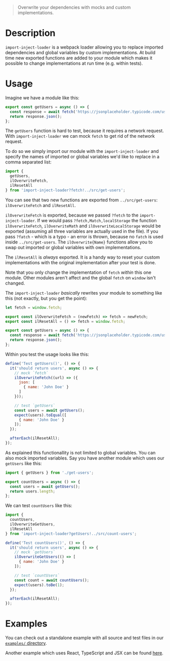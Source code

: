> Overwrite your dependencies with mocks and custom implementations.

# Description

`import-inject-loader` is a webpack loader allowing you to replace imported dependencies and global variables by custom implementations. At build time new exported functions are added to your module which makes it possible to change implementations at run time (e.g. within tests).

# Usage

Imagine we have a module like this:

```js
export const getUsers = async () => {
  const response = await fetch('https://jsonplaceholder.typicode.com/users');
  return response.json();
};
```

The `getUsers` function is hard to test, because it requires a network request. With `import-inject-loader` we can mock `fetch` to get rid of the network request.

To do so we simply import our module with the `import-inject-loader` and specify the names of imported or global variables we'd like to replace in a comma separated list:

```js
import {
  getUsers,
  ilOverwriteFetch,
  ilResetAll
} from 'import-inject-loader?fetch!../src/get-users';
```

You can see that two new functions are exported from `../src/get-users`: `ilOverwriteFetch` and `ilResetAll`.

`ilOverwriteFetch` is exported, because we passed `?fetch` to the `import-inject-loader`. If we would pass `?fetch,Match,localStorage` the function `ilOverwriteFetch`, `ilOverwriteMath` and `ilOverwriteLocalStorage` would be exported (assuming all three variables are actually used in the file). If you pass `?fatch` - which is a typo - an error is thrown, because no `fatch` is used inside `../src/get-users`. The `ilOverwrite{Name}` functions allow you to swap out imported or global variables with own implementations.

The `ilResetAll` is _always_ exported. It is a handy way to reset your custom implementations with the original implementation after your test is done.

Note that you only change the implementation of `fetch` _within_ this one module. Other modules aren't affect and the global `fetch` on `window` isn't changed.

The `import-inject-loader` _basically_ rewrites your module to something like this (not exactly, but you get the point):


```js
let fetch = window.fetch;

export const ilOverwriteFetch = (newFetch) => fetch = newFetch;
export const ilResetAll = () => fetch = window.fetch;

export const getUsers = async () => {
  const response = await fetch('https://jsonplaceholder.typicode.com/users');
  return response.json();
};
```

Within you test the usage looks like this:

```js
define('Test getUsers()', () => {
  it('should return users', async () => {
    // mock `fetch`
    ilOverwriteFetch((url) => ({
      json: [
        { name: 'John Doe' }
      ]
    }));

    // test `getUsers`
    const users = await getUsers();
    expect(users).toEqual([
      { name: 'John Doe' }
    ]);
  });

  afterEach(ilResetAll);
});
```

As explained this functionallity is not limited to global variables. You can also mock imported variables. Say you have another module which uses our `getUsers` like this:

```js
import { getUsers } from './get-users';

export countUsers = async () => {
  const users = await getUsers();
  return users.length;
};
```

We can test `countUsers` like this:

```js
import {
  countUsers,
  ilOverwriteGetUsers,
  ilResetAll
} from 'import-inject-loader?getUsers!../src/count-users';

define('Test countUsers()', () => {
  it('should return users', async () => {
    // mock `getUsers`
    ilOverwriteGetUsers(() => [
      { name: 'John Doe' }
    ]);

    // test `countUsers`
    const count = await countUsers();
    expect(users).toBe(1);
  });

  afterEach(ilResetAll);
});
```

# Examples

You can check out a standalone example with all source and test files in our [`examples/` directory](./examples).

Another example which uses React, TypeScript and JSX can be found [here](https://github.com/Mercateo/frontend-unit-tests-examples).
